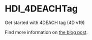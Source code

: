 # HDI_4DEACHTag

Get started with 4DEACH tag  (4D v19)

Find more information on [the blog post](https://blog.4d.com/orda-easy-looping-with-a-new-4d-tag/).
